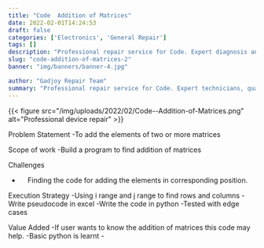 ```yaml
---
title: "Code  Addition of Matrices"
date: 2022-02-01T14:24:53
draft: false
categories: ['Electronics', 'General Repair']
tags: []
description: "Professional repair service for Code. Expert diagnosis and quality repairs in Bangalore."
slug: "code-addition-of-matrices-2"
banner: "img/banners/banner-4.jpg"

author: "Gadjoy Repair Team"
summary: "Professional repair service for Code. Expert technicians, quality parts, warranty included."
---
```


{{< figure src="/img/uploads/2022/02/Code--Addition-of-Matrices.png" alt="Professional device repair" >}}

Problem Statement -To add the elements of two or more matrices

Scope of work -Build a program to find addition of matrices

Challenges

- &nbsp;&nbsp;&nbsp; Finding the code for adding the elements in corresponding position.

Execution Strategy -Using i range and j range to find rows and columns -Write pseudocode in excel -Write the code in python -Tested with edge cases

Value Added -If user wants to know the addition of matrices this code may help. -Basic python is learnt -